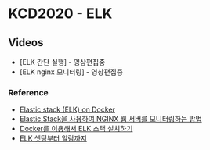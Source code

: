 # KCD2020 - ELK

## Videos

* [ELK 간단 실행] - 영상편집중
* [ELK nginx 모니터링] - 영상편집중

### Reference

* [Elastic stack (ELK) on Docker](https://github.com/deviantony/docker-elk)
* [Elastic Stack을 사용하여 NGINX 웹 서버를 모니터링하는 방법](https://www.elastic.co/kr/blog/how-to-monitor-nginx-web-servers-with-the-elastic-stack)
* [Docker를 이용해서 ELK 스택 설치하기](https://velog.io/@dion/Docker%EB%A5%BC-%EC%9D%B4%EC%9A%A9%ED%95%B4%EC%84%9C-ELK-%EC%8A%A4%ED%83%9D-%EC%84%A4%EC%B9%98%ED%95%98%EA%B8%B0)
* [ELK 셋팅부터 알람까지](https://woowabros.github.io/experience/2020/01/16/set-elk-with-alarm.html)
